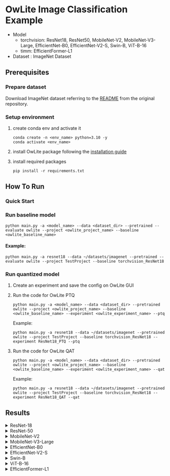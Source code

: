 # OwLite Image Classification Example 
- Model 
  - torchvision: ResNet18, ResNet50, MobileNet-V2, MobileNet-V3-Large, EfficientNet-B0, EfficientNet-V2-S, Swin-B, ViT-B-16
  - timm: EfficientFormer-L1
- Dataset : ImageNet Dataset



## Prerequisites

### Prepare dataset
Download ImageNet dataset referring to the [README](https://github.com/pytorch/examples/blob/main/imagenet/README.md) from the original repository.

### Setup environment
1. create conda env and activate it
    ```
    conda create -n <env_name> python=3.10 -y
    conda activate <env_name>
    ```
2. install OwLite package following the [installation guide](https://squeezebits.gitbook.io/owlite/user-guide/getting-started/install)

3. install required packages
    ```
    pip install -r requirements.txt
    ```
## How To Run

### Quick Start

### Run baseline model
```
python main.py -a <model_name> --data <dataset_dir> --pretrained --evaluate owlite --project <owlite_project_name> --baseline <owlite_baseline_name>
```
#### Example:
```
python main.py -a resnet18 --data ~/datasets/imagenet --pretrained --evaluate owlite --project TestProject --baseline torchvision_ResNet18
```

### Run quantized model
1. Create an experiment and save the config on OwLite GUI
2. Run the code for OwLite PTQ 
    ```
    python main.py -a <model_name> --data <dataset_dir> --pretrained owlite --project <owlite_project_name> --baseline <owlite_baseline_name> --experiment <owlite_experiment_name> --ptq
    ```
    Example:
    ```
    python main.py -a resnet18 --data ~/datasets/imagenet --pretrained owlite --project TestProject --baseline torchvision_ResNet18 --experiment ResNet18_PTQ --ptq
    ```

3. Run the code for OwLite QAT
    ```
    python main.py -a <model_name> --data <dataset_dir> --pretrained owlite --project <owlite_project_name> --baseline <owlite_baseline_name> --experiment <owlite_experiment_name> --qat
    ```
    Example:
    ```
    python main.py -a resnet18 --data ~/datasets/imagenet --pretrained owlite --project TestProject --baseline torchvision_ResNet18 --experiment ResNet18_QAT --qat
    ```

## Results

<details>
<summary>ResNet-18</summary>

### Configuration

#### Quantization Configuration

- Apply OwLite Recommended Config with the following calibration method
  - PTQ calibration: AbsMax
  - QAT backward: CLQ
  - Gradient scales for weight quantization in {Conv, Gemm} were set to 0.01

#### Training Configuration

- Learning Rate: 1e-5
- Weight Decay: 1e-5
- Epochs: 1
  
### Accuracy & Latency Results
TensorRT Evaluation GPU: A6000

| Quantization    | Input Size         | Top 1 Acc (%) | Top 5 Acc (%) | GPU Latency (ms) |
| --------------- |:------------------:|:-------------:|:-------------:|:----------------:|
| FP16 TensorRT   | (256, 3, 224, 224) | 69.8          | 89.1          | 10.6             |
| OwLite INT8 PTQ | (256, 3, 224, 224) | 69.5          | 88.9          | 4.76             |
| OwLite INT8 QAT | (256, 3, 224, 224) | 69.8          | 89.2          | 4.76             |
| INT8 TensorRT   | (256, 3, 224, 224) | 69.5          | 89.0          | 4.60             |

- The INT8 TensorRT engine was built by applying FP16 and INT8 flags using [Polygraphy](https://github.com/NVIDIA/TensorRT/tree/main/tools/Polygraphy), as further explained in [TRT Developer Guide](https://docs.nvidia.com/deeplearning/tensorrt/developer-guide).
</details>

<details>
<summary>ResNet-50</summary>

### Configuration

#### Quantization Configuration

- Apply OwLite Recommended Config with the following calibration method
  - PTQ calibration: AbsMax
  - QAT backward: CLQ
  - Gradient scales for weight quantization in {Conv, Gemm} were set to 0.01

#### Training Configuration

- Learning Rate: 1e-5
- Weight Decay: 1e-5
- Epochs: 1
   
### Accuracy and Latency Results
TensorRT Evaluation GPU: A6000

| Quantization    | Input Size         | Top 1 Acc (%) | Top 5 Acc (%) | GPU Latency (ms) | 
| --------------- |:------------------:|:-------------:|:-------------:|:----------------:|
| FP16 TensorRT   | (256, 3, 224, 224) | 76.2          | 92.9          | 30.1             |
| OwLite INT8 PTQ | (256, 3, 224, 224) | 75.9          | 92.8          | 14.5             |
| OwLite INT8 QAT | (256, 3, 224, 224) | 76.1          | 92.8          | 14.5             |
| INT8 TensorRT   | (256, 3, 224, 224) | 76.1          | 92.9          | 14.6             |

- The INT8 TensorRT engine was built by applying FP16 and INT8 flags using [Polygraphy](https://github.com/NVIDIA/TensorRT/tree/main/tools/Polygraphy), as further explained in [TRT Developer Guide](https://docs.nvidia.com/deeplearning/tensorrt/developer-guide).
</details>

<details>
<summary>MobileNet-V2</summary>

### Configuration

#### Quantization Configuration

- Apply OwLite Recommended Config with the following calibration method
  - PTQ calibration: Percentile (99.99)
  - QAT backward: CLQ
  - Gradient scales for weight quantization in {Conv, Gemm} were set to 0.01

#### Training Configuration

- Learning Rate: 2e-5
- Weight Decay: 1e-5
- Epochs: 1
  
### Accuracy and Latency Results
TensorRT Evaluation GPU: A6000

| Quantization    | Input Size         | Top 1 Acc (%) | Top 5 Acc (%) | GPU Latency (ms) |  
| --------------- |:------------------:|:-------------:|:-------------:|:----------------:|
| FP16 TensorRT   | (256, 3, 224, 224) | 71.9          | 90.3          | 11.2             |
| OwLite INT8 PTQ | (256, 3, 224, 224) | 71.3          | 90.0          | 6.17             |
| OwLite INT8 QAT | (256, 3, 224, 224) | 71.7          | 90.2          | 6.17             |
| INT8 TensorRT   | (256, 3, 224, 224) | 70.6          | 89.6          | 6.29             |

- The INT8 TensorRT engine was built by applying FP16 and INT8 flags using [Polygraphy](https://github.com/NVIDIA/TensorRT/tree/main/tools/Polygraphy), as further explained in [TRT Developer Guide](https://docs.nvidia.com/deeplearning/tensorrt/developer-guide).
</details>

<details>
<summary>MobileNet-V3-Large</summary>

### Configuration

#### Quantization Configuration

- Apply Owlite Recommended Config with the following calibration method
  - PTQ calibration: Percentile (99.99)
  - QAT backward: CLQ
  - Gradient scales for weight quantization in {Conv, Gemm} were set to 0.01

#### Training Configuration

- Learning Rate: 2e-5
- Weight Decay: 1e-5
- Epochs: 5
  
### Accuracy and Latency Results
TensorRT Evaluation GPU: A6000

| Quantization    | Input Size         | Top 1 Acc (%) | Top 5 Acc (%) | GPU Latency (ms) |   
| --------------- |:------------------:|:-------------:|:-------------:|:----------------:|
| FP16 TensorRT   | (256, 3, 224, 224) | 74.0          | 91.3          | 11.84            |
| OwLite INT8 PTQ | (256, 3, 224, 224) | 71.6          | 90.1          | 6.77             |
| OwLite INT8 QAT | (256, 3, 224, 224) | 72.9          | 90.7          | 6.77             |
| INT8 TensorRT   | (256, 3, 224, 224) | 71.4          | 90.0          | 6.82             |

- The INT8 TensorRT engine was built by applying FP16 and INT8 flags using [Polygraphy](https://github.com/NVIDIA/TensorRT/tree/main/tools/Polygraphy), as further explained in [TRT Developer Guide](https://docs.nvidia.com/deeplearning/tensorrt/developer-guide).
</details>

<details>
<summary>EfficientNet-B0</summary>

### Configuration

#### Quantization Configuration

- Apply OwLite Recommended Config with the following calibration method
  - PTQ calibration: MSE for weight quantization in {Conv, Gemm}, Percentile (99.9) for activation quantization  
  - QAT backward: CLQ
  - Gradient scales for weight quantization in {Conv, Gemm} were set to 0.01

#### Training Configuration

- Learning Rate: 5e-5
- Weight Decay: 1e-5
- Epochs: 10

### Accuracy and Latency Results
TensorRT Evaluation GPU: A6000

| Quantization    | Input Size        | Top 1 Acc (%) | Top 5 Acc (%) | GPU Latency (ms) | 
| --------------- |:-----------------:|:-------------:|:-------------:|:----------------:|
| FP16 TensorRT   | (64, 3, 224, 224) | 77.7          | 93.6          | 6.45             |
| OwLite INT8 PTQ | (64, 3, 224, 224) | 73.7          | 91.7          | 3.09             |
| OwLite INT8 QAT | (64, 3, 224, 224) | 76.1          | 92.9          | 3.09             |
| INT8 TensorRT   | (64, 3, 224, 224) | 72.2          | 91.0          | 3.27             |

- The INT8 TensorRT engine was built by applying FP16 and INT8 flags using [Polygraphy](https://github.com/NVIDIA/TensorRT/tree/main/tools/Polygraphy), as further explained in [TRT Developer Guide](https://docs.nvidia.com/deeplearning/tensorrt/developer-guide).
</details>

<details>
<summary>EfficientNet-V2-S</summary>

### Configuration

#### Quantization Configuration

- Apply OwLite Recommended Config with the following calibration method
  - PTQ calibration: Percentile (99.99)
  - QAT backward: CLQ
  - Gradient scales for weight quantization in {Conv, Gemm} were set to 0.01

#### Training Configuration

- Learning Rate: 2e-5
- Weight Decay: 1e-5
- Epochs: 2

### Accuracy and Latency Results
TensorRT Evaluation GPU: A6000

| Quantization    | Input Size        | Top 1 Acc (%) | Top 5 Acc (%) | GPU Latency (ms) |   
| --------------- |:-----------------:|:-------------:|:-------------:|:----------------:|
| FP16 TensorRT   | (64, 3, 224, 224) | 81.3          | 95.3          | 12.3             |
| OwLite INT8 PTQ | (64, 3, 224, 224) | 80.3          | 94.9          | 6.54             |
| OwLite INT8 QAT | (64, 3, 224, 224) | 81.1          | 95.4          | 6.54             |
| INT8 TensorRT   | (64, 3, 224, 224) | 80.2          | 95.0          | 6.83             |

- The INT8 TensorRT engine was built by applying FP16 and INT8 flags using [Polygraphy](https://github.com/NVIDIA/TensorRT/tree/main/tools/Polygraphy), as further explained in [TRT Developer Guide](https://docs.nvidia.com/deeplearning/tensorrt/developer-guide).
</details>

<details>
<summary>Swin-B</summary>

### Configuration

#### Quantization Configuration

- Apply OwLite Recommended Config with the following calibration method
  - PTQ calibration: MSE
  - QAT backward: CLQ
  - Gradient scales for weight quantization in {Conv, Gemm, Matmul} were set to 0.01

#### Training Configuration

- Learning Rate: 1e-5
- Weight Decay: 1e-5
- Epochs: 1

### Accuracy and Latency Results
TensorRT Evaluation GPU: A6000

| Quantization    | Input Size        | Top 1 Acc (%) | Top 5 Acc (%) | GPU Latency (ms) |   
| --------------- |:-----------------:|:-------------:|:-------------:|:----------------:|
| FP16 TensorRT   | (64, 3, 224, 224) | 83.2          | 96.5          | 81.9             |
| OwLite INT8 PTQ | (64, 3, 224, 224) | 82.9          | 96.4          | 56.7             |
| OwLite INT8 QAT | (64, 3, 224, 224) | 82.9          | 96.4          | 56.7             |
| INT8 TensorRT*  | (64, 3, 224, 224) | 83.2          | 96.5          | 80.7             |

- The INT8 TensorRT engine was built by applying FP16 and INT8 flags using [Polygraphy](https://github.com/NVIDIA/TensorRT/tree/main/tools/Polygraphy). However, the results were the same as those of the FP16 TensorRT engine, as the attempt to build with INT8 failed, leading to fallback to FP16 for all operations. Further explained in [TRT Developer Guide](https://docs.nvidia.com/deeplearning/tensorrt/developer-guide).
</details>

<details>
<summary>ViT-B-16</summary>

### Configuration

#### Quantization Configuration

- Apply OwLite Recommended Config with the following calibration method
  - PTQ calibration: MSE
  - QAT backward: CLQ
  - Gradient scales for weight quantization in {Conv, Gemm, Matmul} were set to 0.01

#### Training Configuration

- Learning Rate: 5e-6
- Weight Decay: 1e-5
- Epochs: 1

### Accuracy and Latency Results
TensorRT Evaluation GPU: A6000

| Quantization    | Input Size        | Top 1 Acc (%) | Top 5 Acc (%) | GPU Latency (ms) |  
| --------------- |:-----------------:|:-------------:|:-------------:|:----------------:|
| FP16 TensorRT   | (64, 3, 224, 224) | 81.1          | 95.3          | 31.2             |
| OwLite INT8 PTQ | (64, 3, 224, 224) | 80.4          | 95.1          | 20.1             |
| OwLite INT8 QAT | (64, 3, 224, 224) | 80.6          | 95.2          | 20.1             |
| INT8 TensorRT*  | (64, 3, 224, 224) | 81.1          | 95.3          | 31.2             |

- The INT8 TensorRT engine was built by applying FP16 and INT8 flags using [Polygraphy](https://github.com/NVIDIA/TensorRT/tree/main/tools/Polygraphy). However, the results were the same as those of the FP16 TensorRT engine, as the attempt to build with INT8 failed, leading to fallback to FP16 for all operations. Further explained in [TRT Developer Guide](https://docs.nvidia.com/deeplearning/tensorrt/developer-guide).
</details>

<details>
<summary>EfficientFormer-L1</summary>

### Configuration

#### Quantization Configuration

- Apply OwLite Recommended Config with the following calibration method
  - PTQ calibration: Percentile (99.99)
  - QAT backward: CLQ
  - Gradient scales for weight quantization in {Conv, Gemm, Matmul} were set to 0.01

#### Training Configuration

- Learning Rate: 6e-4
- Weight Decay: 5e-5
- Epochs: 5

### Accuracy & Latency Results
TensorRT Evaluation GPU: A6000

| Quantization    | Input Size         | Top 1 Acc (%) | Top 5 Acc (%) | GPU Latency (ms) |
| --------------- |:------------------:|:-------------:|:-------------:|:----------------:|
| FP16 TensorRT   | (64, 3, 224, 224) | 80.2          | 95.0          | 6.70             |
| OwLite INT8 PTQ | (64, 3, 224, 224) | 78.7          | 94.3          | 4.82             |
| OwLite INT8 QAT | (64, 3, 224, 224) | 79.5          | 95.2          | 4.82             |
| INT8 TensorRT   | (64, 3, 224, 224) | 59.7          | 80.5          | 5.10             |

- INT8 TensorRT engine was build using applying FP16 and INT8 flags, further explained in [TRT Developer Guide](https://docs.nvidia.com/deeplearning/tensorrt/developer-guide)

## Reference
https://github.com/pytorch/examples/blob/main/imagenet/main.py